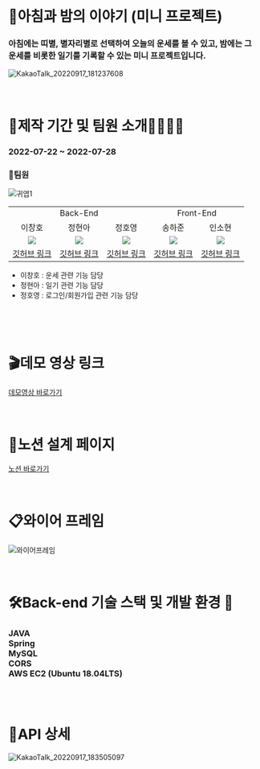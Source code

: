 # 🔮아침과 밤의 이야기 (미니 프로젝트)

<h3>아침에는 띠별, 별자리별로 선택하여 오늘의 운세를 볼 수 있고, 밤에는 그 운세를 비롯한 일기를 기록할 수 있는 미니 프로젝트입니다.</h3>

![KakaoTalk_20220917_181237608](https://user-images.githubusercontent.com/107831623/190849561-7ea19656-3e9d-4df8-9fa1-b0cdb0f5bd9a.png)
</br></br></br>


# 📆제작 기간 및 팀원 소개👨‍💻👩‍💻
<h3>2022-07-22 ~ 2022-07-28</h3>
<h3>🌟팀원</h3>

![귀엽1](https://user-images.githubusercontent.com/107831623/190849901-6df3973f-7488-4277-bf60-a23714dbc425.png)

<table>
  <tr>
    <td colspan="3", align=center>Back-End</td>
    <td colspan="4", align=center>Front-End</td>
  </tr>
  <tr>
    <td align=center>이창호</td>
    <td align=center>정현아</td>
    <td align=center>정호영</td>
    <td align=center>송하준</td>
    <td align=center>인소현</td>
  </tr>
  <tr>
    <td align=center><img src="https://img.shields.io/badge/Springboot-6DB33F?style=flat-square&logo=Springboot&logoColor=white"/></td>
    <td align=center><img src="https://img.shields.io/badge/Springboot-6DB33F?style=flat-square&logo=Springboot&logoColor=white"/></td>
    <td align=center><img src="https://img.shields.io/badge/Springboot-6DB33F?style=flat-square&logo=Springboot&logoColor=white"/></td>
    <td align=center><img src="https://img.shields.io/badge/React-61DAFB?style=flat-square&logo=React&logoColor=white"/></td>
    <td align=center><img src="https://img.shields.io/badge/React-61DAFB?style=flat-square&logo=React&logoColor=white"/></td>
  </tr>
  <tr>
    <td align=center><a href="https://github.com/chlee1234">깃허브 링크</a></td>
    <td align=center><a href="https://github.com/hyeonor">깃허브 링크</a></td>
    <td align=center><a href="https://github.com/matHoYoung">깃허브 링크</a></td>
    <td align=center><a href="https://github.com/FoocoJun">깃허브 링크</a></td>
    <td align=center><a href="https://github.com/INSOCCI">깃허브 링크</a></td>
  </tr>
</table>


* 이창호 : 운세 관련 기능 담당<br>
* 정현아 : 일기 관련 기능 담당<br>
* 정호영 : 로그인/회원가입 관련 기능 담당<br>

</br></br></br>


# 🎬데모 영상 링크
[데모영상 바로가기](https://youtu.be/tH8d7bnKo74)
</br></br></br>

# 📝노션 설계 페이지
[노션 바로가기](https://tar-sushi-4b9.notion.site/4-S-A-946e5cf7bd544b809bb719ec18d6ee51)
</br></br></br>

# 📋와이어 프레임
![와이어프레임](https://user-images.githubusercontent.com/107831623/190849779-ff37ced2-af0a-495b-be80-5aa66ee198ec.png)
</br></br></br>

# 🛠Back-end 기술 스택 및 개발 환경 🔨
<h3>JAVA<br>
Spring<br>
MySQL<br>
CORS<br>
AWS EC2 (Ubuntu 18.04LTS)</h3>
</br></br>

# 🔗API 상세
![KakaoTalk_20220917_183505097](https://user-images.githubusercontent.com/107831623/190850356-262406fa-a768-4934-a894-f75eff748267.png)
